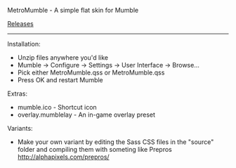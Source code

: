 MetroMumble - A simple flat skin for Mumble

[Releases](https://github.com/xPoke/MetroMumble/releases)

------------------------------------------------------

Installation:
- Unzip files anywhere you'd like
- Mumble -> Configure -> Settings -> User Interface -> Browse...
- Pick either MetroMumble.qss or MetroMumble.qss
- Press OK and restart Mumble

Extras:
 - mumble.ico - Shortcut icon
 - overlay.mumblelay - An in-game overlay preset

Variants:

- Make your own variant by editing the Sass CSS files in the "source" folder and compiling them with someting like Prepros http://alphapixels.com/prepros/
